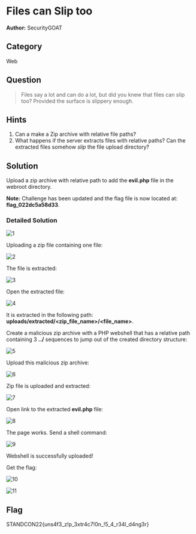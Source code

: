 # Files can Slip too

**Author:** SecurityGOAT

## Category

Web

## Question

> Files say a lot and can do a lot, but did you knew that files can slip too? Provided the surface is slippery enough.  

## Hints

1. Can a make a Zip archive with relative file paths?
2. What happens if the server extracts files with relative paths? Can the extracted files somehow *slip* the file upload directory?



## Solution

Upload a zip archive with relative path to add the **evil.php** file in the webroot directory.  

**Note:** Challenge has been updated and the flag file is now located at: **flag_022dc5a58d33**.  

### Detailed Solution

![1](solution/1.png)

Uploading a zip file containing one file:  

![2](solution/2.png)

The file is extracted:  

![3](solution/3.png)

Open the extracted file:  

![4](solution/4.png)

It is extracted in the following path: **uploads/extracted/<zip_file_name>/<file_name>**.  

Create a malicious zip archive with a PHP webshell that has a relative path containing 3 **../** sequences to jump out of the created directory structure:  

![5](solution/5.png)

Upload this malicious zip archive:  

![6](solution/6.png)

Zip file is uploaded and extracted:  

![7](solution/7.png)

Open link to the extracted **evil.php** file:  

![8](solution/8.png)

The page works. Send a shell command:  

![9](solution/9.png)

Webshell is successfully uploaded!  

Get the flag:  

![10](solution/10.png)

![11](solution/11.png)


## Flag
STANDCON22{uns4f3_z!p_3xtr4c7!0n_!5_4_r34l_d4ng3r}